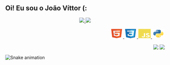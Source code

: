 
<h2>Oi! Eu sou o João Víttor (:</h2>

<div align="center">
  <a href="https://github.com/jvvp2000">
  <img height="180em" src="https://github-readme-stats.vercel.app/api/top-langs/?username=jvvp2000&layout=compact&hide_border=true&langs_count=7&theme=kacho_ga"/>
  <img height="180em" src="https://github-readme-stats.vercel.app/api?username=jvvp2000&show_icons=true&theme=kacho_ga&include_all_commits=true&hide_border=true&count_private=true"/>
</div>
 
<div style="display: inline_block" align="end"><br>
  <img alt="HTML" height="30" width="40" src="https://raw.githubusercontent.com/devicons/devicon/master/icons/html5/html5-original.svg">
  <img alt="CSS" height="30" width="40" src="https://raw.githubusercontent.com/devicons/devicon/master/icons/css3/css3-original.svg">
  <img alt="Js" height="30" width="40" src="https://raw.githubusercontent.com/devicons/devicon/master/icons/javascript/javascript-plain.svg">
  <img alt="Python" height="30" width="40" src="https://raw.githubusercontent.com/devicons/devicon/master/icons/python/python-original.svg">
  </div>  
  
<div style="display:inline_block" align="end"><br>
  <a href = "mailto:joaovittorvieirapinto@gmail.com"><img src="https://img.shields.io/badge/-Gmail-%23333?style=for-the-badge&logo=gmail&logoColor=white" target="_blank"></a>
  <a href="https://www.linkedin.com/in/jo%C3%A3o-v%C3%ADttor-pinto-269518210/" target="_blank"><img src="https://img.shields.io/badge/-LinkedIn-%230077B5?style=for-the-badge&logo=linkedin&logoColor=white" target="_blank"></a>
  </div>
  
  ![Snake animation](https://github.com/jvvp2000//blob/output/github-contribution-grid-snake.svg)
